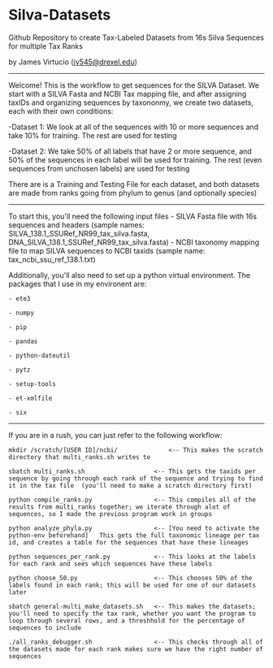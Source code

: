 # Silva-Datasets
Github Repository to create Tax-Labeled Datasets from 16s Silva Sequences for multiple Tax Ranks

by James Virtucio (jv545@drexel.edu)

---
Welcome! This is the workflow to get sequences for the SILVA Dataset. We start with a SILVA Fasta and NCBI Tax mapping file, and after assigning taxIDs and organizing sequences by taxononmy, we create two datasets, each with their own conditions:

-Dataset 1: We look at all of the sequences with 10 or more sequences and take 10% for training. The rest are used for testing

-Dataset 2: We take 50% of all labels that have 2 or more sequence, and 50% of the sequences in each label will be used for training. The rest (even sequences from unchosen labels) are used for testing

There are is a Training and Testing File for each dataset, and both datasets are made from ranks going from phylum to genus (and optionally species)

---
To start this, you'll need the following input files
    - SILVA Fasta file with 16s sequences and headers
        (sample names: SILVA_138.1_SSURef_NR99_tax_silva.fasta, DNA_SILVA_138.1_SSURef_NR99_tax_silva.fasta)
    - NCBI taxonomy mapping file to map SILVA sequences to NCBI taxids
        (sample name: tax_ncbi_ssu_ref_138.1.txt)

Additionally, you'll also need to set up a python virtual environment. The packages that I use in my environent are:

    - ete3
    
    - numpy
    
    - pip
    
    - pandas
    
    - python-dateutil
    
    - pytz
    
    - setup-tools
    
    - et-xmlfile
    
    - six
    

---
If you are in a rush, you can just refer to the following workflow:

    mkdir /scratch/[USER ID]/ncbi/              <-- This makes the scratch directory that multi_ranks.sh writes to
    
    sbatch multi_ranks.sh                   <-- This gets the taxids per sequence by going through each rank of the sequence and trying to find it in the tax file  (you'll need to make a scratch directory first)
    
    python compile_ranks.py                 <-- This compiles all of the results from multi_ranks together; we iterate through alot of sequences, so I made the previous program work in groups
    
    python analyze_phyla.py                 <-- [You need to activate the python-env beforehand]   This gets the full taxonomic lineage per tax id, and creates a table for the sequences that have these lineages
    
    python sequences_per_rank.py            <-- This looks at the labels for each rank and sees which sequences have these labels
    
    python choose_50.py                     <-- This chooses 50% of the labels found in each rank; this will be used for one of our datasets later
    
    sbatch general-multi_make_datasets.sh   <-- This makes the datasets; you'll need to specify the tax rank, whether you want the program to loop through several rows, and a threshhold for the percentage of sequences to include
    
    ./all_ranks_debugger.sh                 <-- This checks through all of the datasets made for each rank makes sure we have the right number of sequences
    
